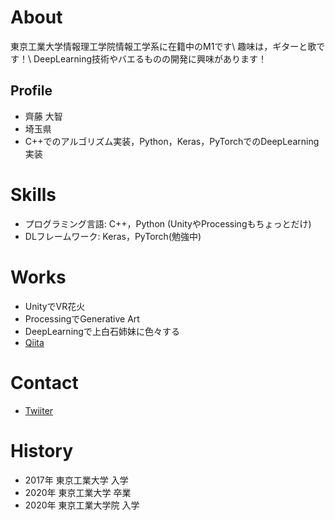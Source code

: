 # About
東京工業大学情報理工学院情報工学系に在籍中のM1です\\
趣味は，ギターと歌です！\\
DeepLearning技術やバエるものの開発に興味があります！

## Profile
- 齊藤 大智
- 埼玉県
- C++でのアルゴリズム実装，Python，Keras，PyTorchでのDeepLearning実装

# Skills
- プログラミング言語: C++，Python (UnityやProcessingもちょっとだけ)
- DLフレームワーク: Keras，PyTorch(勉強中)

# Works
- UnityでVR花火
- ProcessingでGenerative Art
- DeepLearningで上白石姉妹に色々する
- [Qiita](https://qiita.com/I_Love_idachi)

# Contact
- [Twiiter](https://twitter.com/dsaito11)

# History
- 2017年 東京工業大学 入学
- 2020年 東京工業大学 卒業
- 2020年 東京工業大学院 入学
